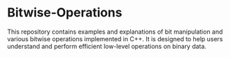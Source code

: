 # Bitwise-Operations
This repository contains examples and explanations of bit manipulation and various bitwise operations implemented in C++. It is designed to help users understand and perform efficient low-level operations on binary data.
